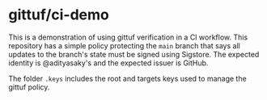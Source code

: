 # gittuf/ci-demo

This is a demonstration of using gittuf verification in a CI workflow. This
repository has a simple policy protecting the `main` branch that says all
updates to the branch's state must be signed using Sigstore. The expected
identity is @adityasaky's and the expected issuer is GitHub.

The folder `.keys` includes the root and targets keys used to manage the gittuf
policy.
